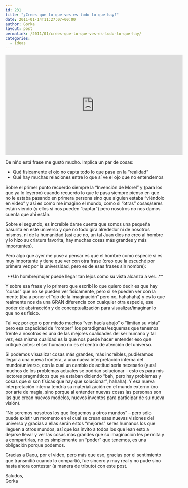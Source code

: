 ```yaml
---
id: 231
title: "¿Crees que lo que ves es todo lo que hay?"
date: 2011-01-14T11:27:07+00:00
author: Gorka
layout: post
permalink: /2011/01/crees-que-lo-que-ves-es-todo-lo-que-hay/
categories:
  - Ideas
---
```


<iframe width="560" height="315" src="https://www.youtube.com/embed/oY59wZdCDo0" frameborder="0" allowfullscreen></iframe>

De niño está frase me gustó mucho. Implica un par de cosas:

- Qué físicamente el ojo no capta todo lo que pasa en la “realidad”
- Qué hay muchas relaciones entre lo que sí ve el ojo que no entendemos

Sobre el primer punto recuerdo siempre la “Invención de Morel” y (para los que ya lo leyeron) cuando recuerdo lo que le pasa siempre pienso en que no le estaba pasando en primera persona sino que alguien estaba “viéndolo en video” y así es como me imagino el mundo, como si “otras” cosas/seres están viendo (y ellos sí nos pueden “captar”) pero nosotros no nos damos cuenta que ahí están.

Sobre el segundo, es increible darse cuenta que somos una pequeña basurita en este universo y que no todo gira alrededor ni de nosotros mismos, ni de la humanidad (así que no, un tal Juan dios no creo al hombre y lo hizo su criatura favorita, hay muchas cosas más grandes y más importantes).

Pero algo que ayer me puse a pensar es que el hombre como especie sí es muy importante y tiene que ver con otra frase (creo que la escuché por primera vez por la universidad, pero es de esas frases sin nombre):

<p style="text-align: center;">**Un hombre/mujer puede llegar tan lejos como su vista alcanza a ver...**</p>

Y sobre esa frase y lo primero que escribí lo que quiero decir es que hay “cosas” que no se pueden ver fisicamente, pero si se pueden ver con la mente (iba a poner el “ojo de la imaginación” pero no, hahahaha) y es lo que realmente nos da una GRAN diferencia con cualquier otra especie, ese poder de abstracción y de conceptualización para visualizar/imaginar lo que no es físico.

Tal vez por ego o por miedo muchos “ven hacía abajo” o “limitan su vista” pero esa capacidad de “romper” los paradigmas/esquemas que tenemos frente a nosotros es una de las mejores cualidades del ser humano y tal vez, esa misma cualidad es la que nos puede hacer entender eso que critiqué antes: el ser humano no es el centro de atención del universo.

Si podemos visualizar cosas más grandes, más increibles, pudiéramos llegar a una nueva frontera, a una nueva interpretación interna del mundo/universo, con la cual un cambio de actitud sería necesario (y así muchos de los problemas actuales se podrían solucionar – esto es para mis lectores pragmáticos que ya estaban diciendo “bah, pero hay problemas y cosas que sí son físicas que hay que solucionar”, hahaha). Y esa nueva interpretación interna tendría su materialización en el mundo externo (no por arte de magia, sino porque al entender nuevas cosas las personas son las que crean nuevos modelos, nuevos inventos para participar de su nueva visión).

“No seremos nosotros los que lleguemos a otros mundos” – pero sólo puede existir un momento en el cual se crean esas nuevas visiones del universo y gracias a ellas serán estos “mejores” seres humanos los que lleguen a otros mundos, así que los invito a todos los que lean esto a dejarse llevar y ver las cosas más grandes que su imaginación les permita y a compartirlas, no es simplemente un “poder” que tenemos, es una obligación porque podemos.

Gracias a Daou, por el video, pero más que eso, gracias por el sentimiento que transmitió cuando lo compartió, fue sincero y muy real y no pude sino hasta ahora contestar (a manera de tributo) con este post.

Saludos,<br />
Gorka
